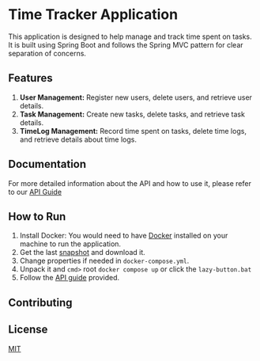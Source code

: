 # Time Tracker Application

This application is designed to help manage and track time spent on tasks. It is built using Spring Boot and follows the Spring MVC pattern for clear separation of concerns.

## Features

1. **User Management:** Register new users, delete users, and retrieve user details.
2. **Task Management:** Create new tasks, delete tasks, and retrieve task details.
3. **TimeLog Management:** Record time spent on tasks, delete time logs, and retrieve details about time logs.

## Documentation

For more detailed information about the API and how to use it, please refer to our [API Guide](https://github.com/nubowski/JAVA.TimeTracker/blob/master/Docs/API_GUIDE.md)

## How to Run


1. Install Docker: You would need to have [Docker](https://docs.docker.com/get-docker/) installed on your machine to run the application. 
2. Get the last [snapshot](https://github.com/nubowski/JAVA.TimeTracker/tags) and download it.
3. Change properties if needed in `docker-compose.yml`.
4. Unpack it and `cmd>` root `docker compose up` or click the `lazy-button.bat`
5. Follow the [API guide](https://github.com/nubowski/JAVA.TimeTracker/blob/master/Docs/API_GUIDE.md) provided.

## Contributing


## License

[MIT](https://choosealicense.com/licenses/mit/)
